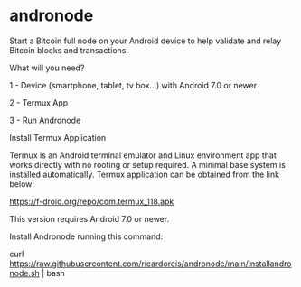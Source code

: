 # andronode

Start a Bitcoin full node on your Android device to help validate and relay Bitcoin blocks and transactions.

What will you need?

1 - Device (smartphone, tablet, tv box...) with Android 7.0 or newer

2 - Termux App

3 - Run Andronode 

Install Termux Application

Termux is an Android terminal emulator and Linux environment app that works directly with no rooting or setup required. A minimal base system is installed automatically. Termux application can be obtained from the link below:

https://f-droid.org/repo/com.termux_118.apk

This version requires Android 7.0 or newer.

Install Andronode running this command:

curl https://raw.githubusercontent.com/ricardoreis/andronode/main/installandronode.sh | bash
